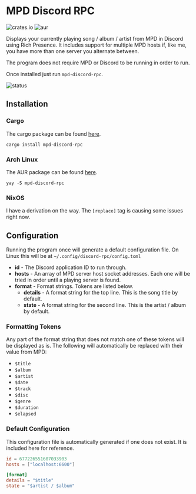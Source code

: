 # MPD Discord RPC

![crates.io](https://img.shields.io/crates/v/mpd-discord-rpc)
![aur](https://img.shields.io/aur/version/mpd-discord-rpc)

Displays your currently playing song / album / artist from MPD in Discord using Rich Presence. It includes support for multiple MPD hosts if, like me, you have more than one server you alternate between.

The program does not require MPD or Discord to be running in order to run.

Once installed just run `mpd-discord-rpc`.

![status](https://f.jstanger.dev/github/mpd-discord-rpc/status.png)

## Installation

### Cargo

The cargo package can be found [here](https://crates.io/crates/mpd-discord-rpc).

```
cargo install mpd-discord-rpc
```

### Arch Linux

The AUR package can be found [here](https://aur.archlinux.org/packages/mpd-discord-rpc).

```
yay -S mpd-discord-rpc
```

### NixOS

I have a derivation on the way. The `[replace]` tag is causing some issues right now.

## Configuration

Running the program once will generate a default configuration file. On Linux this will be at `~/.config/discord-rpc/config.toml`

- **id** - The Discord application ID to run through. 
- **hosts** - An array of MPD server host socket addresses. Each one will be tried in order until a playing server is found.
- **format** - Format strings. Tokens are listed below.
    - **details** - A format string for the top line. This is the song title by default.
    - **state** - A format string for the second line. This is the artist / album by default.

### Formatting Tokens

Any part of the format string that does not match one of these tokens will be displayed as is.
The following will automatically be replaced with their value from MPD:

- `$title`
- `$album`
- `$artist`
- `$date`
- `$track`
- `$disc`
- `$genre`
- `$duration`
- `$elapsed`

### Default Configuration

This configuration file is automatically generated if one does not exist. 
It is included here for reference.

```toml
id = 677226551607033903
hosts = ["localhost:6600"]

[format]
details = "$title"
state = "$artist / $album"
```